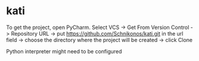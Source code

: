 # kati

To get the project, open PyCharm. 
  Select VCS 
  -> Get From Version Control 
  -> Repository URL 
  -> put https://github.com/Schnikonos/kati.git in the url field
  -> choose the directory where the project will be created
  -> click Clone
  
Python interpreter might need to be configured
